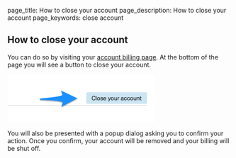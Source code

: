 page_title: How to close your account
page_description: How to close your account
page_keywords: close account

## How to close your account

You can do so by visiting your [account billing page](https://portal.ninefold.com/account/billing_details).  At the bottom of the page you will see a button to close your account.

![Close Account](img/closeaccount1.png)

You will also be presented with a popup dialog asking you to confirm your action.  Once you confirm, your account will be removed and your billing will be shut off.
